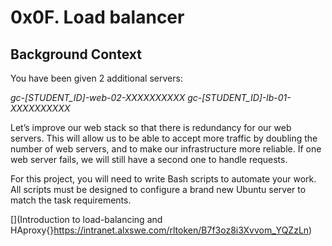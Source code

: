 # 0x0F. Load balancer

## Background Context 
You have been given 2 additional servers:

*gc-[STUDENT_ID]-web-02-XXXXXXXXXX
gc-[STUDENT_ID]-lb-01-XXXXXXXXXX*

Let’s improve our web stack so that there is redundancy for our web servers. This will allow us to be able to accept more traffic by doubling the number of web servers, and to make our infrastructure more reliable. If one web server fails, we will still have a second one to handle requests.

For this project, you will need to write Bash scripts to automate your work. All scripts must be designed to configure a brand new Ubuntu server to match the task requirements.

[](Introduction to load-balancing and HAproxy{}https://intranet.alxswe.com/rltoken/B7f3oz8i3Xvvom_YQZzLn)
